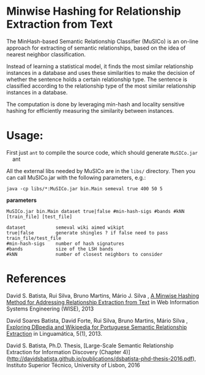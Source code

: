 Minwise Hashing for Relationship Extraction from Text
=====================================================

The MinHash-based Semantic Relationship Classifier (MuSICo) is an  on-line approach for extracting of semantic relationships, based on the idea of nearest neighbor classification.  

Instead of learning a statistical model, it finds the most similar relationship instances in a database and uses these similarities to make the decision of whether the sentence holds a certain relationship type. The sentence is classified according to the relationship type of the most similar relationship instances in a database.

The computation is done by leveraging min-hash and locality sensitive hashing for efficiently measuring the similarity between instances.


Usage:
=====

First just `ant` to compile the source code, which should generate `MuSICo.jar`
    
    ant
    
All the external libs needed by MuSICo are in the `libs/` directory. Then you can call MuSICo.jar with the following parameters, e.g.:

    java -cp libs/*:MuSICo.jar bin.Main semeval true 400 50 5

**parameters**

    MuSICo.jar bin.Main dataset true|false #min-hash-sigs #bands #kNN [train_file] [test_file]
    
    dataset           semeval wiki aimed wikipt
    true|false        generate shingles ? if false need to pass train_file/test_file
    #min-hash-sigs    number of hash signatures
    #bands            size of the LSH bands
    #kNN              number of closest neighbors to consider


References
==========
David S. Batista, Rui Silva, Bruno Martins, Mário J. Silva , [A Minwise Hashing Method for Addressing Relationship Extraction from Text](http://davidsbatista.github.io/publications/minwise-wise_13.pdf) in Web Information Systems Engineering (WISE), 2013

David Soares Batista, David Forte, Rui Silva, Bruno Martins, Mário Silva , [Exploring DBpedia and Wikipedia for Portuguese Semantic Relationship Extraction](http://davidsbatista.github.io/publications/minwise-linguamtica-13.pdf) in  Linguamática, 5(1), 2013.

David S. Batista, Ph.D. Thesis, [Large-Scale Semantic Relationship Extraction for Information Discovery (Chapter 4)] (http://davidsbatista.github.io/publications/dsbatista-phd-thesis-2016.pdf), Instituto Superior Técnico, University of Lisbon, 2016
